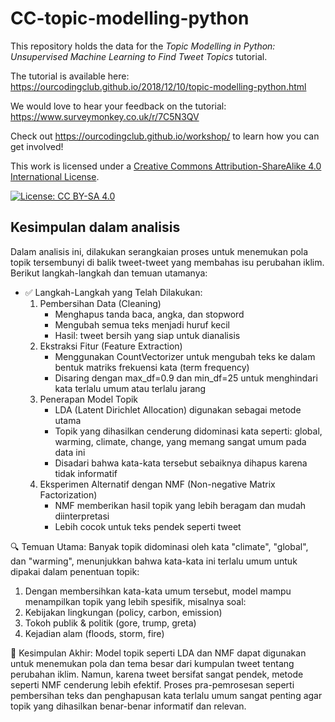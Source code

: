 # CC-topic-modelling-python

This repository holds the data for the _Topic Modelling in Python: Unsupervised Machine Learning to Find Tweet Topics_ tutorial.

The tutorial is available here: https://ourcodingclub.github.io/2018/12/10/topic-modelling-python.html

We would love to hear your feedback on the tutorial: 
https://www.surveymonkey.co.uk/r/7C5N3QV

Check out https://ourcodingclub.github.io/workshop/ to learn how you can get involved!

This work is licensed under a [Creative Commons Attribution-ShareAlike 4.0 International License](https://creativecommons.org/licenses/by-sa/4.0/).

[![License: CC BY-SA 4.0](https://licensebuttons.net/l/by-sa/4.0/80x15.png)](https://creativecommons.org/licenses/by-sa/4.0/)

## Kesimpulan dalam analisis
Dalam analisis ini, dilakukan serangkaian proses untuk menemukan pola topik tersembunyi di balik tweet-tweet yang membahas isu perubahan iklim. Berikut langkah-langkah dan temuan utamanya:

- ✅ Langkah-Langkah yang Telah Dilakukan:
    1. Pembersihan Data (Cleaning)
        - Menghapus tanda baca, angka, dan stopword
        - Mengubah semua teks menjadi huruf kecil
        - Hasil: tweet bersih yang siap untuk dianalisis
    2. Ekstraksi Fitur (Feature Extraction)
        - Menggunakan CountVectorizer untuk mengubah teks ke dalam bentuk matriks frekuensi kata (term frequency)
        - Disaring dengan max_df=0.9 dan min_df=25 untuk menghindari kata terlalu umum atau terlalu jarang
    3. Penerapan Model Topik
        - LDA (Latent Dirichlet Allocation) digunakan sebagai metode utama
        - Topik yang dihasilkan cenderung didominasi kata seperti: global, warming, climate, change, yang memang sangat umum pada data ini
        - Disadari bahwa kata-kata tersebut sebaiknya dihapus karena tidak informatif
    4. Eksperimen Alternatif dengan NMF (Non-negative Matrix Factorization)
        - NMF memberikan hasil topik yang lebih beragam dan mudah diinterpretasi
        - Lebih cocok untuk teks pendek seperti tweet

🔍 Temuan Utama:
Banyak topik didominasi oleh kata "climate", "global", dan "warming", menunjukkan bahwa kata-kata ini terlalu umum untuk dipakai dalam penentuan topik:
1. Dengan membersihkan kata-kata umum tersebut, model mampu menampilkan topik yang lebih spesifik, misalnya soal:
2. Kebijakan lingkungan (policy, carbon, emission)
3. Tokoh publik & politik (gore, trump, greta)
4. Kejadian alam (floods, storm, fire)

📌 Kesimpulan Akhir:
Model topik seperti LDA dan NMF dapat digunakan untuk menemukan pola dan tema besar dari kumpulan tweet tentang perubahan iklim. Namun, karena tweet bersifat sangat pendek, metode seperti NMF cenderung lebih efektif. Proses pra-pemrosesan seperti pembersihan teks dan penghapusan kata terlalu umum sangat penting agar topik yang dihasilkan benar-benar informatif dan relevan.

